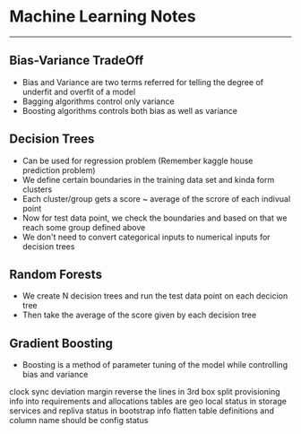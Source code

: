 # Machine Learning Notes
------------------------

## Bias-Variance TradeOff
- Bias and Variance are two terms referred for telling the degree of underfit and overfit of a model
- Bagging algorithms control only variance
- Boosting algorithms controls both bias as well as variance

## Decision Trees
- Can be used for regression problem (Remember kaggle house prediction problem)
- We define certain boundaries in the training data set and kinda form clusters 
- Each cluster/group gets a score ~ average of the scrore of each indivual point
- Now for test data point, we check the boundaries and based on that we reach some group defined above
- We don't need to convert categorical inputs to numerical inputs for decision trees

## Random Forests
- We create N decision trees and run the test data point on each decicion tree
- Then take the average of the score given by each decision tree

## Gradient Boosting
- Boosting is a method of parameter tuning of the model while controlling bias and variance


clock sync deviation margin
reverse the lines in 3rd box
split provisioning info into requirements and allocations
tables are geo local
status in storage services and repliva
status in bootstrap info
flatten table definitions and column name should be config
status
